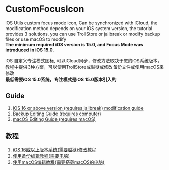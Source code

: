 # CustomFocusIcon
iOS Utils custom focus mode icon, Can be synchronized with iCloud, the modification method depends on your iOS system version, the tutorial provides 3 solutions, you can use TrollStore or jailbreak or modify backup files or use macOS to modify  
**The minimum required iOS version is 15.0, and Focus Mode was introduced in iOS 15.0.**  

iOS 自定义专注模式图标, 可以iCloud同步，修改方法取决于您的iOS系统版本，教程中提供3种方案，可以使用TrollStore或越狱或修改备份文件或使用macOS来修改  
**最低需要iOS 15.0系统，专注模式是iOS 15.0版本引入的**  
## Guide
1. [iOS 16 or above version (requires jailbreak) modification guide](https://github.com/DevelopCubeLab/CustomFocusIcon/blob/main/Guide/Guide_Manual_en.md)
2. [Backup Editing Guide (requires computer)](https://github.com/DevelopCubeLab/CustomFocusIcon/blob/main/Guide/Guide_EditBackup_en.md)
3. [macOS Editing Guide (requires macOS)](https://github.com/DevelopCubeLab/CustomFocusIcon/blob/main/Guide/Guide_macOS_en.md)

## 教程
1. [iOS 16或以上版本系统(需要越狱)修改教程](https://github.com/DevelopCubeLab/CustomFocusIcon/blob/main/Guide/Guide_Manual_zh.md)
2. [使用备份编辑教程(需要电脑)](https://github.com/DevelopCubeLab/CustomFocusIcon/blob/main/Guide/Guide_EditBackup_zh.md)
3. [使用macOS编辑教程(需要搭载macOS的电脑)](https://github.com/DevelopCubeLab/CustomFocusIcon/blob/main/Guide/Guide_macOS_zh.md)
